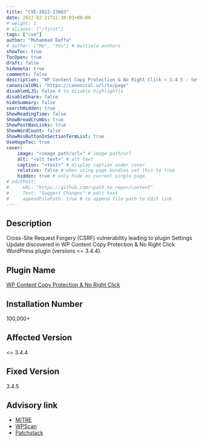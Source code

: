 ```yaml
---
title: "CVE-2022-23983"
date: 2022-02-21T11:30:03+00:00
# weight: 1
# aliases: ["/first"]
tags: ["cve"]
author: "Muhammad Daffa"
# author: ["Me", "You"] # multiple authors
showToc: true
TocOpen: true
draft: false
hidemeta: true
comments: false
description: "WP Content Copy Protection & No Right Click < 3.4.5 - Settings Update via CSRF"
canonicalURL: "https://canonical.url/to/page"
disableHLJS: false # to disable highlightjs
disableShare: false
hideSummary: false
searchHidden: true
ShowReadingTime: false
ShowBreadCrumbs: true
ShowPostNavLinks: true
ShowWordCount: false
ShowRssButtonInSectionTermList: true
UseHugoToc: true
cover:
    image: "<image path/url>" # image path/url
    alt: "<alt text>" # alt text
    caption: "<text>" # display caption under cover
    relative: false # when using page bundles set this to true
    hidden: true # only hide on current single page
# editPost:
#     URL: "https://github.com/<path_to_repo>/content"
#     Text: "Suggest Changes" # edit text
#     appendFilePath: true # to append file path to Edit link
---
```

## Description
Cross-Site Request Forgery (CSRF) vulnerability leading to plugin Settings Update discovered in WP Content Copy Protection & No Right Click WordPress plugin (versions <= 3.4.4).

## Plugin Name
[WP Content Copy Protection & No Right Click](https://wordpress.org/plugins/wp-content-copy-protection-no-right-click/)

## Installation Number
100,000+

## Affected Version
<= 3.4.4

## Fixed Version
3.4.5

## Advisory link
  * [MITRE](https://cve.mitre.org/cgi-bin/cvename.cgi?name=CVE-2022-23983)
  * [WPScan](https://wpscan.com/vulnerability/b6733721-56fc-44f5-b18b-cd5793517515)
  * [Patchstack](https://patchstack.com/database/vulnerability/wp-content-copy-protector/wordpress-wp-content-copy-protection-no-right-click-plugin-3-4-4-cross-site-request-forgery-csrf-leads-to-settings-update-vulnerability)
